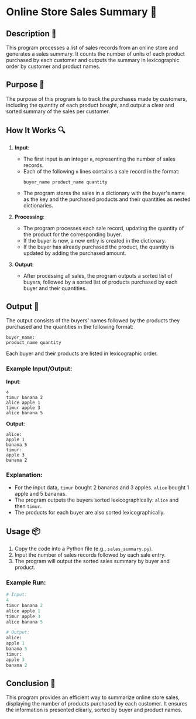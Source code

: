 # Online Store Sales Summary 📝

## Description 📝

This program processes a list of sales records from an online store and generates a sales summary.
It counts the number of units of each product purchased by each customer and outputs the summary in lexicographic order by customer and product names.

## Purpose 🎯

The purpose of this program is to track the purchases made by customers, including the quantity of each product bought, and output a clear and sorted summary of the sales per customer.

## How It Works 🔍

1. **Input**:
    - The first input is an integer `n`, representing the number of sales records.
    - Each of the following `n` lines contains a sale record in the format:
        ```
        buyer_name product_name quantity
        ```
    - The program stores the sales in a dictionary with the buyer's name as the key and the purchased products and their quantities as nested dictionaries.
2. **Processing**:

    - The program processes each sale record, updating the quantity of the product for the corresponding buyer.
    - If the buyer is new, a new entry is created in the dictionary.
    - If the buyer has already purchased the product, the quantity is updated by adding the purchased amount.

3. **Output**:
    - After processing all sales, the program outputs a sorted list of buyers, followed by a sorted list of products purchased by each buyer and their quantities.

## Output 📜

The output consists of the buyers' names followed by the products they purchased and the quantities in the following format:

```
buyer_name:
product_name quantity
```

Each buyer and their products are listed in lexicographic order.

### Example Input/Output:

**Input**:

```
4
timur banana 2
alice apple 1
timur apple 3
alice banana 5
```

**Output**:

```
alice:
apple 1
banana 5
timur:
apple 3
banana 2
```

### Explanation:

-   For the input data, `timur` bought 2 bananas and 3 apples. `alice` bought 1 apple and 5 bananas.
-   The program outputs the buyers sorted lexicographically: `alice` and then `timur`.
-   The products for each buyer are also sorted lexicographically.

## Usage 📦

1. Copy the code into a Python file (e.g., `sales_summary.py`).
2. Input the number of sales records followed by each sale entry.
3. The program will output the sorted sales summary by buyer and product.

### Example Run:

```python
# Input:
4
timur banana 2
alice apple 1
timur apple 3
alice banana 5

# Output:
alice:
apple 1
banana 5
timur:
apple 3
banana 2
```

## Conclusion 🚀

This program provides an efficient way to summarize online store sales, displaying the number of products purchased by each customer.
It ensures the information is presented clearly, sorted by buyer and product names.
